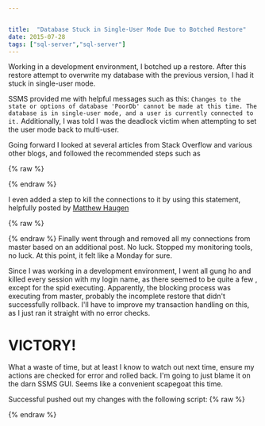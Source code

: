 ```yaml
---


title:  "Database Stuck in Single-User Mode Due to Botched Restore"
date: 2015-07-28
tags: ["sql-server","sql-server"]
---
```


Working in a development environment, I botched up a restore. After this restore attempt to overwrite my database with the previous version, I had it stuck in single-user mode.

SSMS provided me with helpful messages such as this:
`Changes to the state or options of database 'PoorDb' cannot be made at this time. The database is in single-user mode, and a user is currently connected to it.`
Additionally, I was told I was the deadlock victim when attempting to set the user mode back to multi-user.

Going forward I looked at several articles from Stack Overflow and various other blogs, and followed the recommended steps such as

{% raw %}
 <script src="https://gist.github.com/sheldonhull/97c73c8ef61c84e6adbb.js"></script>
{% endraw %}

I even added a step to kill the connections to it by using this statement, helpfully posted by [Matthew Haugen](http://stackoverflow.com/questions/7197574/script-to-kill-all-connections-to-a-database-more-than-restricted-user-rollback)

{% raw %}
 <script src="https://gist.github.com/sheldonhull/252ca75b8e8ab4fe64fa.js"></script>
{% endraw %}
 Finally went through and removed all my connections from master based on an additional post. No luck. Stopped my monitoring tools, no luck. At this point, it felt like a Monday for sure.

Since I was working in a development environment, I went all gung ho and killed every session with my login name, as there seemed to be quite a few , except for the spid executing. Apparently, the blocking process was executing from master, probably the incomplete restore that didn't successfully rollback. I'll have to improve my transaction handling on this, as I just ran it straight with no error checks.

# VICTORY!
What a waste of time, but at least I know to watch out next time, ensure my actions are checked for error and rolled back.
I'm going to just blame it on the darn SSMS GUI. Seems like a convenient scapegoat this time.

Successful pushed out my changes with the following script:
{% raw %}
 <script src="https://gist.github.com/sheldonhull/a3db2c337d8e5d4f67a7.js"></script>
{% endraw %}
